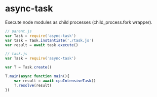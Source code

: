 # async-task
Execute node modules as child processes (child_process.fork wrapper).

```js
// parent.js
var Task = require('async-task')
var task = Task.instantiate('./task.js')
var result = await task.execute()
```

```js
// task.js
var Task = require('async-task')

var T = Task.create()

T.main(async function main(){
    var result = await cpuIntensiveTask()
    T.resolve(result)
})
```